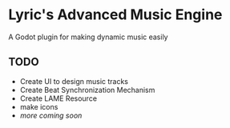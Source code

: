 # **L**yric's **A**dvanced **M**usic **E**ngine
A Godot plugin for making dynamic music easily



## TODO
- Create UI to design music tracks
- Create Beat Synchronization Mechanism
- Create LAME Resource
- make icons
- *more coming soon*